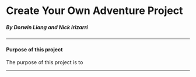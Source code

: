 # Create Your Own Adventure Project 
##### By Dorwin Liang and Nick Irizarri  
---
#### Purpose of this project
The purpose of this project is to 

---

